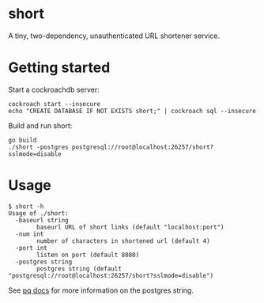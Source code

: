 
# short

A tiny, two-dependency, unauthenticated URL shortener service. 

# Getting started

Start a cockroachdb server:

```
cockroach start --insecure
echo "CREATE DATABASE IF NOT EXISTS short;" | cockroach sql --insecure
```

Build and run short:

```
go build
./short -postgres postgresql://root@localhost:26257/short?sslmode=disable
```

# Usage

```
$ short -h
Usage of ./short:
  -baseurl string
    	baseurl URL of short links (default "localhost:port")
  -num int
    	number of characters in shortened url (default 4)
  -port int
    	listen on port (default 8080)
  -postgres string
    	postgres string (default "postgresql://root@localhost:26257/short?sslmode=disable")
```

See [pq docs](https://godoc.org/github.com/lib/pq#hdr-Connection_String_Parameters) for more information on the postgres string. 
